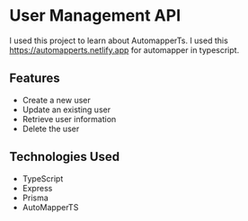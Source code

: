 # User Management API

I used this project to learn about AutomapperTs. I used this https://automapperts.netlify.app for automapper in typescript.

## Features

- Create a new user
- Update an existing user
- Retrieve user information
- Delete the user

## Technologies Used

- TypeScript
- Express
- Prisma
- AutoMapperTS

